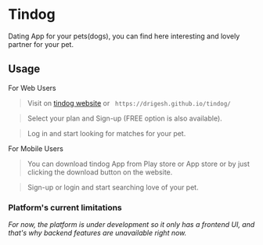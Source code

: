 # Tindog

Dating App for your pets(dogs), you can find here interesting and lovely partner for your pet.

## Usage
For Web Users
> Visit on [tindog website](https://drigesh.github.io/tindog/)  or  ``` 
 https://drigesh.github.io/tindog/ ```

> Select your plan and Sign-up (FREE option is also available).

> Log in and start looking for matches for your pet.

For Mobile Users

> You can download tindog App from Play store or App store or by just clicking the download button on the website.

>Sign-up or login and start searching love of your pet.

### Platform's current limitations
_For now, the platform is under development so it only has a frontend UI, and that's why backend features are unavailable right now._
